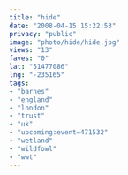 ```yaml
---
title: "hide"
date: "2008-04-15 15:22:53"
privacy: "public"
image: "photo/hide/hide.jpg"
views: "13"
faves: "0"
lat: "51477086"
lng: "-235165"
tags:
- "barnes"
- "england"
- "london"
- "trust"
- "uk"
- "upcoming:event=471532"
- "wetland"
- "wildfowl"
- "wwt"
---
```


